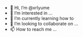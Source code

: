 - 👋 Hi, I’m @xrlyume
- 👀 I’m interested in ...
- 🌱 I’m currently learning how to
- 💞️ I’m looking to collaborate on ...
- 📫 How to reach me ...

<!---
xrlyume/xrlyume is a ✨ special ✨ repository because its `README.md` (this file) appears on your GitHub profile.
You can click the Preview link to take a look at your changes.
--->
